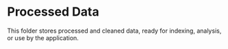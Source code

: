 # Processed Data

This folder stores processed and cleaned data, ready for indexing, analysis, or use by the application.
